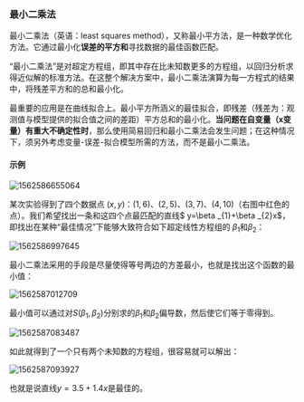 ### 最小二乘法

最小二乘法（英语：least squares method），又称最小平方法，是一种数学优化方法。它通过最小化**误差的平方和**寻找数据的最佳函数匹配。

“最小二乘法”是对超定方程组，即其中存在比未知数更多的方程组，以回归分析求得近似解的标准方法。在这整个解决方案中，最小二乘法演算为每一方程式的结果中，将残差平方和的总和最小化。

最重要的应用是在曲线拟合上。最小平方所涵义的最佳拟合，即残差（残差为：观测值与模型提供的拟合值之间的差距）平方总和的最小化。**当问题在自变量（x变量）有重大不确定性时**，那么使用简易回归和最小二乘法会发生问题；在这种情况下，须另外考虑变量-误差-拟合模型所需的方法，而不是最小二乘法。

#### 示例

![1562586655064](D:\Notes\raw_images\1562586655064.png)

某次实验得到了四个数据点 $(x, y)$：$(1,6)$、$(2,5)$、$(3,7)$、$(4,10)$（右图中红色的点）。我们希望找出一条和这四个点最匹配的直线$ y=\beta _{1}+\beta _{2}x$，即找出在某种“最佳情况”下能够大致符合如下超定线性方程组的 $\beta _{1}$和$\beta _{2}$：

![1562586997645](D:\Notes\raw_images\1562586997645.png)

最小二乘法采用的手段是尽量使得等号两边的方差最小，也就是找出这个函数的最小值：

![1562587012709](D:\Notes\raw_images\1562587012709.png)

最小值可以通过对$S(\beta _{1},\beta _{2})$分别求的$\beta _{1}$和$\beta _{2}$偏导数，然后使它们等于零得到。

![1562587083487](D:\Notes\raw_images\1562587083487.png)

如此就得到了一个只有两个未知数的方程组，很容易就可以解出：

![1562587093927](D:\Notes\raw_images\1562587093927.png)

也就是说直线$y=3.5+1.4x$是最佳的。

